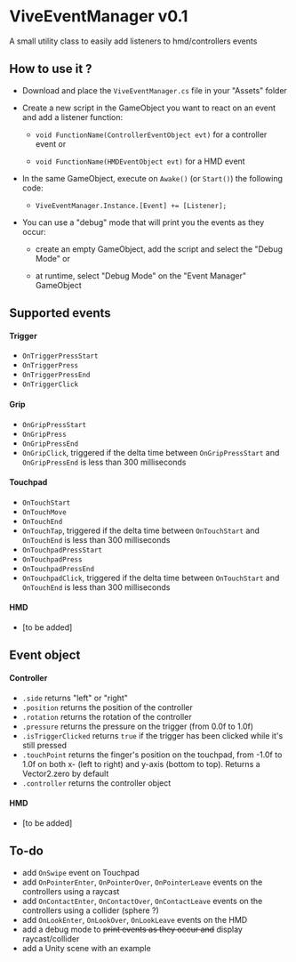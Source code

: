 # ViveEventManager v0.1
A small utility class to easily add listeners to hmd/controllers events


## How to use it ?
+ Download and place the `ViveEventManager.cs` file in your "Assets" folder
+ Create a new script in the GameObject you want to react on an event and add a listener function:

   * `void FunctionName(ControllerEventObject evt)` for a controller event or
   
   * `void FunctionName(HMDEventObject evt)` for a HMD event

+ In the same GameObject, execute on `Awake()` (or `Start()`) the following code:

   * `ViveEventManager.Instance.[Event] += [Listener];`
   
+ You can use a "debug" mode that will print you the events as they occur:

   * create an empty GameObject, add the script and select the "Debug Mode" or
   
   * at runtime, select "Debug Mode" on the "Event Manager" GameObject


## Supported events
#### Trigger
+ `OnTriggerPressStart`
+ `OnTriggerPress`
+ `OnTriggerPressEnd`
+ `OnTriggerClick`

#### Grip
+ `OnGripPressStart`
+ `OnGripPress`
+ `OnGripPressEnd`
+ `OnGripClick`, triggered if the delta time between `OnGripPressStart` and `OnGripPressEnd` is less than 300 milliseconds

#### Touchpad
+ `OnTouchStart`
+ `OnTouchMove`
+ `OnTouchEnd`
+ `OnTouchTap`, triggered if the delta time between `OnTouchStart` and `OnTouchEnd` is less than 300 milliseconds
+ `OnTouchpadPressStart`
+ `OnTouchpadPress`
+ `OnTouchpadPressEnd`
+ `OnTouchpadClick`, triggered if the delta time between `OnTouchStart` and `OnTouchEnd` is less than 300 milliseconds

#### HMD
+ [to be added]


## Event object
#### Controller
+ `.side` returns "left" or "right"
+ `.position` returns the position of the controller
+ `.rotation` returns the rotation of the controller
+ `.pressure` returns the pressure on the trigger (from 0.0f to 1.0f)
+ `.isTriggerClicked` returns `true` if the trigger has been clicked while it's still pressed
+ `.touchPoint` returns the finger's position on the touchpad, from -1.0f to 1.0f on both x- (left to right) and y-axis (bottom to top). Returns a Vector2.zero by default
+ `.controller` returns the controller object

#### HMD
+ [to be added]


## To-do
+ add `OnSwipe` event on Touchpad
+ add `OnPointerEnter`, `OnPointerOver`, `OnPointerLeave` events on the controllers using a raycast
+ add `OnContactEnter`, `OnContactOver`, `OnContactLeave` events on the controllers using a collider (sphere ?)
+ add `OnLookEnter`, `OnLookOver`, `OnLookLeave` events on the HMD
+ add a debug mode to ~~print events as they occur and~~ display raycast/collider
+ add a Unity scene with an example
